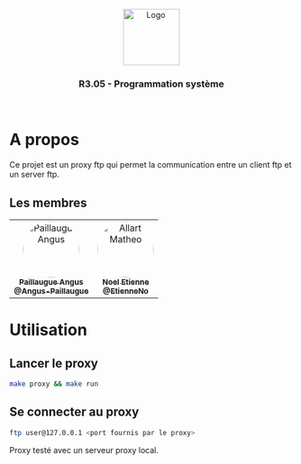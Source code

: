 <br/>
<div align="center">
  <img src="https://moodle.iut-tlse3.fr/pluginfile.php/1/core_admin/logocompact/300x300/1724778960/Logo_IUT_ACT_couleurs.png" alt="Logo" height="100">
  <h3 align="center">R3.05 - Programmation système</h3>
  <br />
</div>

# A propos

Ce projet est un proxy ftp qui permet la communication entre un client ftp et un server ftp.

## Les membres

<table>
  <tbody>
    <tr>
      <td align="center" valign="top">
        <a href="https://github.com/Angus-Paillaugue">
          <img src="https://avatars.githubusercontent.com/u/88200698" style="border-radius: 100%;" width="100px;" alt="Paillaugue Angus"/>
          <br />
          <sub>
            <b>Paillaugue Angus</b>
            <br />
            <b>@Angus-Paillaugue</b>
          </sub>
        </a>
      </td>
      <td align="center" valign="top">
        <a href="https://github.com/EtienneNo">
          <img src="https://avatars.githubusercontent.com/u/127329381" style="border-radius: 100%;" width="100px;" width="100px;" alt="Allart Matheo"/>
          <br />
          <sub>
            <b>Noel Etienne</b>
            <br />
            <b>@EtienneNo</b>
          </sub>
        </a>
      </td>
    </tr>
  </tbody>
</table>

# Utilisation

## Lancer le proxy

```bash
make proxy && make run
```

## Se connecter au proxy

```bash
ftp user@127.0.0.1 <port fournis par le proxy>
```

Proxy testé avec un serveur proxy local.
